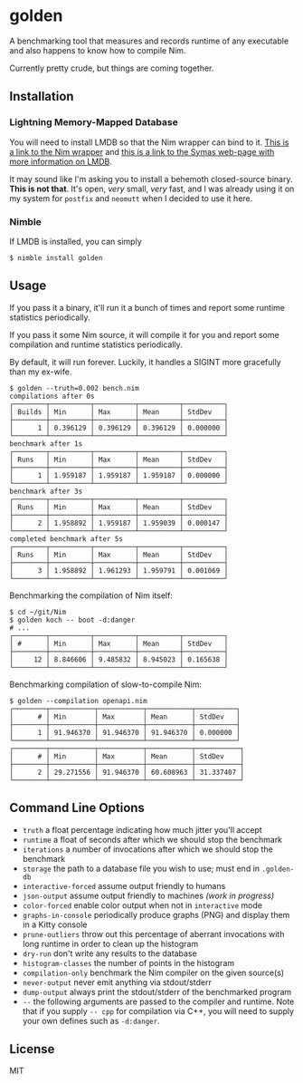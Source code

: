 # golden

A benchmarking tool that measures and records runtime of any executable and
also happens to know how to compile Nim.

Currently pretty crude, but things are coming together.

## Installation

### Lightning Memory-Mapped Database

You will need to install LMDB so that the Nim wrapper can bind to it. [This
is a link to the Nim wrapper](https://github.com/FedericoCeratto/nim-lmdb)
and [this is a link to the Symas web-page with more information on
LMDB](https://symas.com/lmdb/).

It may sound like I'm asking you to install a behemoth closed-source binary.
**This is not that**. It's open, _very_ small, _very_ fast, and I was already
using it on my system for `postfix` and `neomutt` when I decided to use it here.

### Nimble

If LMDB is installed, you can simply
```
$ nimble install golden
```

## Usage

If you pass it a binary, it'll run it a bunch of times and report some runtime
statistics periodically.

If you pass it some Nim source, it will compile it for you and report some
compilation and runtime statistics periodically.

By default, it will run forever. Luckily, it handles a SIGINT more gracefully
than my ex-wife.

```
$ golden --truth=0.002 bench.nim
compilations after 0s
┌────────┬──────────┬──────────┬──────────┬──────────┐
│ Builds │ Min      │ Max      │ Mean     │ StdDev   │
├────────┼──────────┼──────────┼──────────┼──────────┤
│      1 │ 0.396129 │ 0.396129 │ 0.396129 │ 0.000000 │
└────────┴──────────┴──────────┴──────────┴──────────┘
benchmark after 1s
┌────────┬──────────┬──────────┬──────────┬──────────┐
│ Runs   │ Min      │ Max      │ Mean     │ StdDev   │
├────────┼──────────┼──────────┼──────────┼──────────┤
│      1 │ 1.959187 │ 1.959187 │ 1.959187 │ 0.000000 │
└────────┴──────────┴──────────┴──────────┴──────────┘
benchmark after 3s
┌────────┬──────────┬──────────┬──────────┬──────────┐
│ Runs   │ Min      │ Max      │ Mean     │ StdDev   │
├────────┼──────────┼──────────┼──────────┼──────────┤
│      2 │ 1.958892 │ 1.959187 │ 1.959039 │ 0.000147 │
└────────┴──────────┴──────────┴──────────┴──────────┘
completed benchmark after 5s
┌────────┬──────────┬──────────┬──────────┬──────────┐
│ Runs   │ Min      │ Max      │ Mean     │ StdDev   │
├────────┼──────────┼──────────┼──────────┼──────────┤
│      3 │ 1.958892 │ 1.961293 │ 1.959791 │ 0.001069 │
└────────┴──────────┴──────────┴──────────┴──────────┘
```

Benchmarking the compilation of Nim itself:
```
$ cd ~/git/Nim
$ golden koch -- boot -d:danger
# ...
┌────────┬──────────┬──────────┬──────────┬──────────┐
│ #      │ Min      │ Max      │ Mean     │ StdDev   │
├────────┼──────────┼──────────┼──────────┼──────────┤
│     12 │ 8.846606 │ 9.485832 │ 8.945023 │ 0.165638 │
└────────┴──────────┴──────────┴──────────┴──────────┘
```

Benchmarking compilation of slow-to-compile Nim:

```
$ golden --compilation openapi.nim
┌────────┬───────────┬───────────┬───────────┬──────────┐
│      # │ Min       │ Max       │ Mean      │ StdDev   │
├────────┼───────────┼───────────┼───────────┼──────────┤
│      1 │ 91.946370 │ 91.946370 │ 91.946370 │ 0.000000 │
└────────┴───────────┴───────────┴───────────┴──────────┘
┌────────┬───────────┬───────────┬───────────┬───────────┐
│      # │ Min       │ Max       │ Mean      │ StdDev    │
├────────┼───────────┼───────────┼───────────┼───────────┤
│      2 │ 29.271556 │ 91.946370 │ 60.608963 │ 31.337407 │
└────────┴───────────┴───────────┴───────────┴───────────┘
```

## Command Line Options

 - `truth` a float percentage indicating how much jitter you'll accept
 - `runtime` a float of seconds after which we should stop the benchmark
 - `iterations` a number of invocations after which we should stop the benchmark
 - `storage` the path to a database file you wish to use; must end in `.golden-db`
 - `interactive-forced` assume output friendly to humans
 - `json-output` assume output friendly to machines _(work in progress)_
 - `color-forced` enable color output when not in `interactive` mode
 - `graphs-in-console` periodically produce graphs (PNG) and display them in a Kitty console
 - `prune-outliers` throw out this percentage of aberrant invocations with long runtime in order to clean up the histogram
 - `dry-run` don't write any results to the database
 - `histogram-classes` the number of points in the histogram
 - `compilation-only` benchmark the Nim compiler on the given source(s)
 - `never-output` never emit anything via stdout/stderr
 - `dump-output` always print the stdout/stderr of the benchmarked program
 - `--` the following arguments are passed to the compiler and runtime. Note that if you supply `-- cpp` for compilation via C++, you will need to supply your own defines such as `-d:danger`.

## License
MIT
